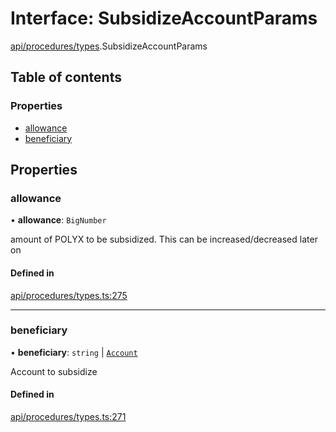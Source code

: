 # Interface: SubsidizeAccountParams

[api/procedures/types](../wiki/api.procedures.types).SubsidizeAccountParams

## Table of contents

### Properties

- [allowance](../wiki/api.procedures.types.SubsidizeAccountParams#allowance)
- [beneficiary](../wiki/api.procedures.types.SubsidizeAccountParams#beneficiary)

## Properties

### allowance

• **allowance**: `BigNumber`

amount of POLYX to be subsidized. This can be increased/decreased later on

#### Defined in

[api/procedures/types.ts:275](https://github.com/PolymeshAssociation/polymesh-sdk/blob/3d14e829/src/api/procedures/types.ts#L275)

___

### beneficiary

• **beneficiary**: `string` \| [`Account`](../wiki/api.entities.Account.Account)

Account to subsidize

#### Defined in

[api/procedures/types.ts:271](https://github.com/PolymeshAssociation/polymesh-sdk/blob/3d14e829/src/api/procedures/types.ts#L271)
